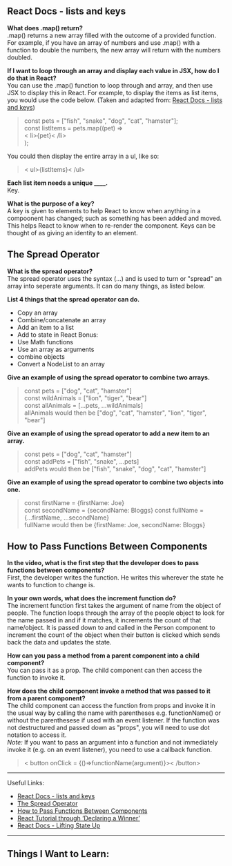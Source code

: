 ## React Docs - lists and keys

**What does .map() return?**  
.map() returns a new array filled with the outcome of a provided function. For example, if you have an array of numbers and use .map() with a function to double the numbers, the new array will return with the numbers doubled.

**If I want to loop through an array and display each value in JSX, how do I do that in React?**  
You can use the .map() function to loop through and array, and then use JSX to display this in React. For example, to display the items as list items, you would use the code below. (Taken and adapted from: [React Docs - lists and keys](https://legacy.reactjs.org/docs/lists-and-keys.html))

>const pets = ["fish", "snake", "dog", "cat", "hamster"];  
const listItems = pets.map((pet) =>  
  < li>{pet}< /li>  
);

You could then display the entire array in a ul, like so:  
> < ul>{listItems}< /ul>

**Each list item needs a unique ____.**  
Key.

**What is the purpose of a key?**  
A key is given to elements to help React to know when anything in a compoonent has changed; such as something has been added and moved. This helps React to know when to re-render the component. Keys can be thought of as giving an identity to an element.


## The Spread Operator

**What is the spread operator?**  
The spread operator uses the syntax (...) and is used to turn or "spread" an array into seperate arguments. It can do many things, as listed below.

**List 4 things that the spread operator can do.**  
- Copy an array
- Combine/concatenate an array
- Add an item to a list
- Add to state in React
Bonus:
- Use Math functions
- Use an array as arguments
- combine objects
- Convert a NodeList to an array


**Give an example of using the spread operator to combine two arrays.**  
> const pets = ["dog", "cat", "hamster"]  
const wildAnimals = ["lion", "tiger", "bear"]  
const allAnimals = [...pets, ...wildAnimals]  
allAnimals would then be ["dog", "cat", "hamster", "lion", "tiger", "bear"]

**Give an example of using the spread operator to add a new item to an array.**   
> const pets = ["dog", "cat", "hamster"]    
const addPets = ["fish", "snake", ...pets]  
addPets would then be ["fish", "snake", "dog", "cat", "hamster"]

**Give an example of using the spread operator to combine two objects into one.**  
>const firstName = {firstName: Joe}  
const secondName = {secondName: Bloggs}
const fullName = {...firstName, ...secondName}  
fullName would then be {firstName: Joe, secondName: Bloggs}

## How to Pass Functions Between Components

**In the video, what is the first step that the developer does to pass functions between components?**  
First, the developer writes the function. He writes this wherever the state he wants to function to change is.

**In your own words, what does the increment function do?**  
The increment function first takes the argument of name from the object of people. The function loops through the array of the people object to look for the name passed in and if it matches, it increments the count of that name/object. It is passed down to and called in the Person component to increment the count of the object when their button is clicked which sends back the data and updates the state.

**How can you pass a method from a parent component into a child component?**  
You can pass it as a prop. The child component can then access the function to invoke it.

**How does the child component invoke a method that was passed to it from a parent component?**  
The child component can access the function from props and invoke it in the usual way by calling the name with parentheses e.g. functionName() or without the parenthesese if used with an event listener. If the function was not destructured and passed down as "props", you will need to use dot notation to access it.   
*Note:* If you want to pass an argument into a function and not immediately invoke it (e.g. on an event listener), you need to use a callback function.
> < button onClick = {()=>functionName(argument)}>< /button>

---

Useful Links:
- [React Docs - lists and keys](https://legacy.reactjs.org/docs/lists-and-keys.html)
- [The Spread Operator](https://medium.com/coding-at-dawn/how-to-use-the-spread-operator-in-javascript-b9e4a8b06fab)
- [How to Pass Functions Between Components](https://www.youtube.com/watch?v=c05OL7XbwXU)
- [React Tutorial through ‘Declaring a Winner’](https://react.dev/learn/tutorial-tic-tac-toe)
- [React Docs - Lifting State Up](https://legacy.reactjs.org/docs/lifting-state-up.html)

---

## Things I Want to Learn: